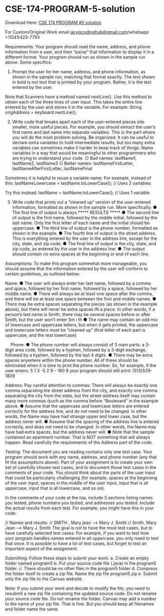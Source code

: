 # CSE-174-PROGRAM-5-solution

Download Here: [CSE 174 PROGRAM #5 solution](https://jarviscodinghub.com/assignment/cse-174-program-5-solution/)

For Custom/Original Work email jarviscodinghub@gmail.com/whatsapp +1(541)423-7793

Requirements:
Your program should read the name, address, and phone information from a user, and then “parse” that information to display it in a different format. Your program should run as shown in the sample run above. Some specifics:

1. Prompt the user for her name, address, and phone information, as shown in the sample run, matching that format exactly. The text shown in bold is not text that is printed by your program. Rather, it is the text entered by the user.

Note that Scanners have a method named nextLine(). Use this method to obtain each of the three lines of user input. This takes the entire line entered by the user and stores it in the variable. For example:
String origAddress = keyboard.nextLine();

2. Write code that breaks apart each of the user-entered pieces into smaller, more useful pieces. For example, you should extract the user’s first name and last name into separate variables. This is the part where you will do the most problem solving. Be organized. It can be useful to declare extra variables to hold intermediate results, but too many extra variables can sometimes make it harder to keep track of things. Name variables in a way that would be meaningful to other programmers who are trying to understand your code.
○ Bad names: lastName1, lastName2, lastName3
○ Better names: lastNameFirstLetter, lastNameAfterFirstLetter, lastNameFinal

Sometimes it is helpful to reuse a variable name. For example, instead of this:
lastNameLowercase = lastName.toLowerCase(); // Uses 2 variables

Try this instead:
lastName = lastName.toLowerCase(); // Uses 1 variable

3. Write code that prints out a “cleaned up” version of the user-entered information, formatted as shown in the sample run. More specifically:
● The first line of output is always ***** RESULTS *****
● The second line of output is the first name, followed by the middle initial, followed by the last name. Only the first letter of each name and the initial should be uppercase.
● The third line of output is the phone number, formatted as shown in the example.
● The fourth line of output is the street address. This is everything entered by the user in the address line, except for the city, state, and zip code.
● The final line of output is the city, state, and zip code, as entered by the user in the address line.
● The output should contain no extra spaces at the beginning or end of each line.

Assumptions:
To make this program somewhat more manageable, you should assume that the information entered by the user will conform to certain guidelines, as outlined below:

Name:
● The user will always enter her last name, followed by a comma and space, followed by her first name, followed by a space, followed by her middle name.
● There will always be at least one space after the comma, and there will be at least one space between the first and middle names.
● There may be extra spaces separating the pieces (as shown in the example above), but there will never be extra spaces IN a piece. In other words, if a person’s last name is Smith, there may be several spaces before or after Smith, but the user won’t enter
Sm i th
● The name may contain an odd mix of lowercase and uppercase letters, but when it gets printed, the uppercase and lowercase letters must be “cleaned up” (first letter of each part is uppercase, and the rest lowercase).

 
Phone:
● The phone number will always consist of 3 main parts: a 3-digit area code, followed by a hyphen, followed by a 3-digit exchange, followed by a hyphen, followed by the last 4 digits.
● There may be extra spaces anywhere within the phone number. All of these should be eliminated when it is time to print the phone number. So, for example, if the user enters:
5 1 3 -5 2 9 – 180 9
your program should still print:
(513)529-1809

Address:
Pay careful attention to commas: There will always be exactly one comma separating the street address from the city, and exactly one comma separating the city from the state, but the street address itself may contain many more commas (such as the comma before “Boulevard” in the example above.
● Assume that the uppercase and lowercase letters are entered correctly for the address line, and do not need to be changed. In other words, the Name may have had strange upper and lower case, but the address never will.
● Assume that the spacing of the address line is entered correctly, and does not need to be changed. In other words, the Name may have had extra spaces, but the address never will.
● Note that the sample contained an apartment number. That is NOT something that will always happen. Read carefully the requirements of the Address part of the code.

Testing:
The document you are reading contains only one test case. Your program should work with any name, address, and phone number (any that fit the assumptions above). Part of your assignment is to create your own set of carefully chosen test cases, and to document those test cases in the comments of your code. You should think about the parts of the user input that could be particularly challenging (for example, spaces at the beginning of the user input, spaces in the middle of the user input, input that is all uppercase, input that is all lowercase, and so on).

In the comments of your code at the top, include 3 sections listing names you tested, phone numbers you tested, and addresses you tested. Include the actual results from each test. For example, you might have this in your code:

// Names and results:
// SMITH , Mary jean —> Mary J. Smith
// Smith, Mary Jean —> Mary J. Smith
The goal is not to have the most test cases, but to have carefully selected test cases. For example, if you want to test how your program handles names entered in all uppercase, you only need to test that once. It is possible to have a lot of test cases, but forget to test an important aspect of the assignment.

Submitting:
Follow these steps to submit your work:
a. Create an empty folder named program5
b. Put your source code file (.java) in the program5 folder.
c. There should be no other files in the program5 folder
d. Compress the folder itself to create a zip file. Name the zip file program5.zip
e. Submit only the zip file to the Canvas website.

Note: If you submit your work and decide to modify the file, you need to resubmit a new zip file containing the updated source code. Do not rename your source code file. Do not rename the folder. Canvas may add a number to the name of your zip file. That is fine. But you should keep all filenames and folder name the same.
